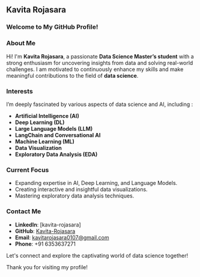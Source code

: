## Kavita Rojasara

### **Welcome to My GitHub Profile!**

### **About Me**  
Hi! I'm **Kavita Rojasara**, a passionate **Data Science Master’s student** with a strong enthusiasm for uncovering insights from data and solving real-world challenges. I am motivated to continuously enhance my skills and make meaningful contributions to the field of **data science**.

### **Interests**  
I’m deeply fascinated by various aspects of data science and AI, including :
- **Artificial Intelligence (AI)**  
- **Deep Learning (DL)**  
- **Large Language Models (LLM)**  
- **LangChain and Conversational AI**  
- **Machine Learning (ML)**  
- **Data Visualization**  
- **Exploratory Data Analysis (EDA)**  

### **Current Focus**  
- Expanding expertise in AI, Deep Learning, and Language Models.  
- Creating interactive and insightful data visualizations.  
- Mastering exploratory data analysis techniques.

### **Contact Me**  
- **LinkedIn**: [kavita-rojasara]  
- **GitHub**: [Kavita-Rojasara](#)  
- **Email**: kavitarojasara0107@gmail.com  
- **Phone**: +91 6353637271 

Let's connect and explore the captivating world of data science together!

Thank you for visiting my profile!
